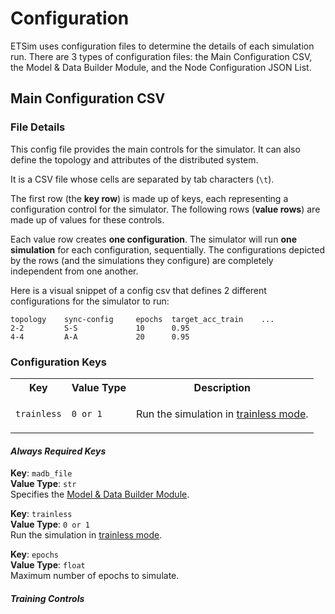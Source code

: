 # Configuration

ETSim uses configuration files to determine the details of each simulation run. There are 3 types of configuration files: the Main Configuration CSV, the Model & Data Builder Module, and the Node Configuration JSON List.


## Main Configuration CSV

### File Details 

This config file provides the main controls for the simulator. It can also define the topology and attributes of the distributed system.

It is a CSV file whose cells are separated by tab characters (`\t`).

The first row (the **key row**) is made up of keys, each representing a configuration control for the simulator. The following rows (**value rows**) are made up of values for these controls.

Each value row creates **one configuration**. The simulator will run **one simulation** for each configuration, sequentially. The configurations depicted by the rows (and the simulations they configure) are completely independent from one another.

Here is a visual snippet of a config csv that defines 2 different configurations for the simulator to run:

    topology    sync-config     epochs  target_acc_train    ...
    2-2         S-S             10      0.95    
    4-4         A-A             20      0.95    

### Configuration Keys

<table>
    <tr>
        <th>Key</th><th>Value Type</th><th>Description</th>
    </tr>
<tr>
<td>

`trainless`

</td>
<td>

`0 or 1`

</td>
<td>

Run the simulation in [trainless mode]().

</td>
</tr>
</table>

#### *Always Required Keys*

**Key**: `madb_file` \
**Value Type**: `str` \
Specifies the [Model & Data Builder Module]().

**Key**: `trainless` \
**Value Type**: `0 or 1` \
Run the simulation in [trainless mode]().

**Key**: `epochs` \
**Value Type**: `float` \
Maximum number of epochs to simulate.

#### *Training Controls*

